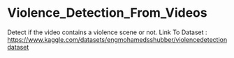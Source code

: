 # Violence_Detection_From_Videos 
 Detect if the video contains a violence scene or not.
 Link To Dataset : https://www.kaggle.com/datasets/engmohamedsshubber/violencedetectiondataset
